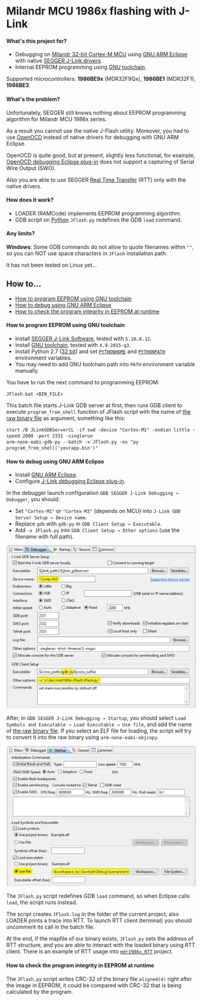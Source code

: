 # Milandr MCU 1986x flashing with J-Link

#### What's this project for?

- Debugging on [Milandr 32-bit Cortex-М MCU](http://ic.milandr.ru/products/mikrokontrollery_i_protsessory/32_razryadnye_mikrokontrollery/)
using [GNU ARM Eclipse](http://gnuarmeclipse.github.io/)
with native [SEGGER J-Link drivers](https://www.segger.com/jlink-software.html).
- Internal EEPROM programming using [GNU toolchain](https://launchpad.net/gcc-arm-embedded).

Supported microcontrollers: **1986BE9x** (MDR32F9Qx), **1986BE1** (MDR32F1), **1986BE3**.

#### What's the problem?

Unfortunately, SEGGER still knows nothing about EEPROM programming algorithm for Milandr MCU 1986x series.

As a result you cannot use the native J-Flash utility. Moreover, you had to use [OpenOCD](http://openocd.org/)
instead of native drivers for debugging with GNU ARM Eclipse.

OpenOCD is quite good, but at present, slightly less functional, for example,
[OpenOCD debugging Eclipse plug-in](http://gnuarmeclipse.github.io/debug/openocd/)
does not support a capturing of Serial Wire Output (SWO).

Also you are able to use SEGGER [Real Time Transfer](https://www.segger.com/jlink-rtt.html) (RTT)
only with the native drivers.

#### How does it work?

- LOADER (RAMCode) implements EEPROM programming algorithm.
- GDB script on [Python](https://sourceware.org/gdb/current/onlinedocs/gdb/Python.html) `JFlash.py` redefines
  the GDB `load` command.

#### Any limits?

__Windows__: Some GDB commands do not allow to quote filenames within `""`, so you can NOT use space characters
in `JFlash` installation path.

It has not been tested on Linux yet...

## How to...

<!-- MarkdownTOC autolink="true" bracket="round" depth=0 style="unordered" autoanchor="false" -->

- [How to program EEPROM using GNU toolchain](#how-to-program-eeprom-using-gnu-toolchain)
- [How to debug using GNU ARM Eclipse](#how-to-debug-using-gnu-arm-eclipse)
- [How to check the program integrity in EEPROM at runtime](#how-to-check-the-program-integrity-in-eeprom-at-runtime)

<!-- /MarkdownTOC -->

#### How to program EEPROM using GNU toolchain

- Install [SEGGER J-Link Software](https://www.segger.com/jlink-software.html), tested with `5.10`..`6.12`.
- Install [GNU toolchain](https://launchpad.net/gcc-arm-embedded), tested with `4.9-2015-q3`.
- Install Python 2.7 ([32 bit](https://answers.launchpad.net/gcc-arm-embedded/+faq/2601)) and
  set [`PYTHONHOME`](https://docs.python.org/2/using/cmdline.html#environment-variables) and
  [`PYTHONPATH`](https://docs.python.org/2/using/cmdline.html#environment-variables) environment variables.
- You may need to add GNU toolchain path into `PATH` environment variable manually.

You have to run the next command to programming EEPROM:
```
JFlash.bat <BIN_FILE>
```
This batch file starts J-Link GDB server at first, then runs GDB client to execute `program_from_shell`
function of JFlash script with the name of
[the raw binary file](http://gnuarmeclipse.github.io/plugins/features/#extra-build-steps)
as argument, something like this:
```
start /B JLinkGDBServerCL -if swd -device "Cortex-M1" -endian little -speed 2000 -port 2331 -singlerun
arm-none-eabi-gdb-py --batch -x JFlash.py -ex "py program_from_shell('yourapp.bin')"
```

#### How to debug using GNU ARM Eclipse

- Install [GNU ARM Eclipse](http://gnuarmeclipse.github.io/install/).
- Configure [J-Link debugging Eclipse plug-in](http://gnuarmeclipse.github.io/debug/jlink/).

In the debugger launch configuration `GDB SEGGER J-Link Debugging → Debugger`, you should:
- Set `"Cortex-M1"` or `"Cortex-M3"` (depends on MCU) into `J-Link GDB Server Setup → Device name`.
- Replace `gdb` with `gdb-py` in `GDB Client Setup → Executable`.
- Add `-x JFlash.py` into `GDB Client Setup → Other options` (use the filename with full path).

![screenshot](doc/pic/README_01.png)

After, in `GDB SEGGER J-Link Debugging → Startup`, you should select
`Load Symbols and Executable → Load Executable → Use file`, and add the name of
[the raw binary file](http://gnuarmeclipse.github.io/plugins/features/#extra-build-steps).
If you select an ELF file for loading, the script will try to convert it into the raw binary using
`arm-none-eabi-objcopy`.

![screenshot](doc/pic/README_02.png)

The `JFlash.py` script redefines GDB `load` command, so when Eclipse calls `load`, the script runs instead.

The script creates `JFlash.log` in the folder of the current project, also LOADER prints a trace into RTT.
To launch RTT client (terminal) you should uncomment its call in the batch file.

At the end, if the mapfile of our binary exists, `JFlash.py` sets the address of RTT structure,
and you are able to interact with the loaded binary using RTT client.
There is an example of RTT usage into [`mdr1986x_RTT`](https://github.com/in4lio/mdr1986x-pack-repo/tree/master/source/Example_Projects_Eclipse/mdr1986x_RTT) project.

#### How to check the program integrity in EEPROM at runtime

The `JFlash.py` script writes CRC-32 of the binary file `aligned(4)` right after the image in EEPROM,
it could be compared with CRC-32 that is being calculated by the program.
